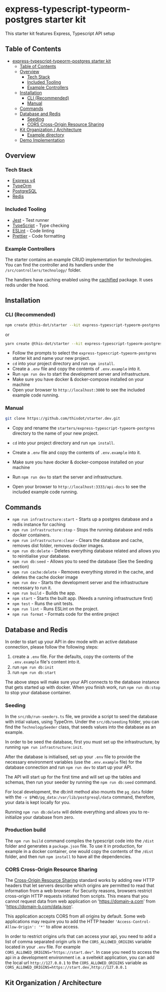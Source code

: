# express-typescript-typeorm-postgres starter kit

This starter kit features Express, Typescript API setup

## Table of Contents

- [express-typescript-typeorm-postgres starter kit](#express-typescript-typeorm-postgres-starter-kit)
  - [Table of Contents](#table-of-contents)
  - [Overview](#overview)
    - [Tech Stack](#tech-stack)
    - [Included Tooling](#included-tooling)
    - [Example Controllers](#example-controllers)
  - [Installation](#installation)
    - [CLI (Recommended)](#cli-recommended)
    - [Manual](#manual)
  - [Commands](#commands)
  - [Database and Redis](#database-and-redis)
    - [Seeding](#seeding)
    - [CORS Cross-Origin Resource Sharing](#cors-cross-origin-resource-sharing)
  - [Kit Organization / Architecture](#kit-organization--architecture)
    - [Example directory](#example-directory)
  - [Demo Implementation](#demo-implementation)

## Overview

### Tech Stack

- [Express v4](https://expressjs.com)
- [TypeOrm](https://typeorm.io)
- [PostgreSQL](https://www.postgresql.org)
- [Redis](https://redis.io/)

### Included Tooling

- [Jest](https://jestjs.io/) - Test runner
- [TypeScript](https://www.typescriptlang.org/) - Type checking
- [ESLint](https://eslint.org/) - Code linting
- [Prettier](https://prettier.io/) - Code formatting

### Example Controllers

The starter contains an example CRUD implementation for technologies. You can find the controller and its handlers under the `/src/controllers/technology/` folder.

The handlers have caching enabled using the [cachified](https://www.npmjs.com/package/cachified) package. It uses redis under the hood.

## Installation

### CLI (Recommended)

```bash
npm create @this-dot/starter --kit express-typescript-typeorm-postgres
```

or

```bash
yarn create @this-dot/starter --kit express-typescript-typeorm-postgres
```

- Follow the prompts to select the `express-typescript-typeorm-postgres` starter kit and name your new project.
- `cd` into your project directory and run `npm install`.
- Create a `.env` file and copy the contents of `.env.example` into it.
- Run `npm run dev` to start the development server and infrastructure.
- Make sure you have docker & docker-compose installed on your machine
- Open your browser to `http://localhost:3000` to see the included example code running.

### Manual

```bash
git clone https://github.com/thisdot/starter.dev.git
```

- Copy and rename the `starters/express-typescript-typeorm-postgres` directory to the name of your new project.
- `cd` into your project directory and run `npm install`.
- Create a `.env` file and copy the contents of `.env.example` into it.
- Make sure you have docker & docker-compose installed on your machine
- Run `npm run dev` to start the server and infrastructure.

- Open your browser to `http://localhost:3333/api-docs` to see the included example code running.

## Commands

- `npm run infrastructure:start` - Starts up a postgres database and a redis instance for caching
- `npm run infrastructure:stop` - Stops the running database and redis docker containers.
- `npm run infrastructure:clear` - Clears the database and cache, removes dist folder, removes docker images.
- `npm run db:delete` - Deletes everything database related and allows you to reinitialise your database.
- `npm run db:seed` - Allows you to seed the database (See the Seeding section)
- `npm run cache:delete` - Removes everything stored in the cache, and deletes the cache docker image
- `npm run dev` - Starts the development server and the infrastructure necessary to run it.
- `npm run build` - Builds the app.
- `npm start` - Starts the built app. (Needs a running infrastructure first)
- `npm test` - Runs the unit tests.
- `npm run lint` - Runs ESLint on the project.
- `npm run format` - Formats code for the entire project

## Database and Redis

In order to start up your API in dev mode with an active database connection, please follow the following steps:

1. create a `.env` file. For the defaults, copy the contents of the `.env.example` file's content into it.
2. run `npm run db:init`
3. run `npm run db:start`

The above steps will make sure your API connects to the database instance that gets started up with docker. When you finish work, run `npm run db:stop` to stop your database container.

### Seeding

In the `src/db/run-seeders.ts` file, we provide a script to seed the database with intial values, using TypeOrm. Under the `src/db/seeding` folder, you can find the `TechnologySeeder` class, that seeds values into the database as an example.

In order to be seed the database, first you must set up the infrastructure, by running `npm run infrastructure:init`.

After the database is initialised, set up your `.env` file to provide the necessary environment variables (use the `.env.example` file) for the database connection and run `npm run dev` to start up your API.

The API will start up for the first time and will set up the tables and schemas, then run your seeder by running the `npm run db:seed` command.

For local development, the db:init method also mounts the `pg_data` folder with the `-v $PWD/pg_data:/var/lib/postgresql/data` command, therefore, your data is kept locally for you.

Running `npm run db:delete` will delete everything and allows you to re-initialize your database from zero.

### Production build

The `npm run build` command compiles the typescript code into the `/dist` folder and generates a `package.json` file. To use it in production, for example in a docker container, one would copy the contents of the `/dist` folder, and then run `npm install` to have all the dependencies.

### CORS Cross-Origin Resource Sharing

The [Cross-Origin Resource Sharing](https://developer.mozilla.org/en-US/docs/Web/HTTP/CORS) standard works by adding new HTTP headers that let servers describe which origins are permitted to read that information from a web browser. For Security reasons, browsers restrict cross-origin HTTP requests initiated from scripts. This means that you cannot request data from web application on 'https://domain-a.com' from 'https://domain-b.com/data.json'.

This application accepts CORS from all origins by default. Some web applications may require you to add the HTTP header `'Access-Control-Allow-Origin': '*'` to allow access.

In order to restrict origins urls that can access your api, you need to add a list of comma separated origin urls in the `CORS_ALLOWED_ORIGINS` variable located in your `.env` file. For example `CORS_ALLOWED_ORIGINS="https://start.dev"`. In case you need to access the api in a development environment i.e. a sveltekit application, you can add the local url `http://127.0.0.1` to the `CORS_ALLOWED_ORIGINS` variable as `CORS_ALLOWED_ORIGINS=https://start.dev,http://127.0.0.1`

## Kit Organization / Architecture

[//]: # (TODO: architecture)
